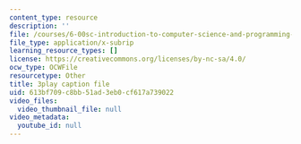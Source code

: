 ```yaml
---
content_type: resource
description: ''
file: /courses/6-00sc-introduction-to-computer-science-and-programming-spring-2011/613bf709c8bb51ad3eb0cf617a739022_miw2CiKp1r0.srt
file_type: application/x-subrip
learning_resource_types: []
license: https://creativecommons.org/licenses/by-nc-sa/4.0/
ocw_type: OCWFile
resourcetype: Other
title: 3play caption file
uid: 613bf709-c8bb-51ad-3eb0-cf617a739022
video_files:
  video_thumbnail_file: null
video_metadata:
  youtube_id: null
---
```

